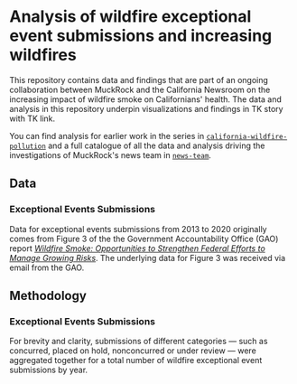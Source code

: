# Analysis of wildfire exceptional event submissions and increasing wildfires 
This repository contains data and findings that are part of an ongoing collaboration between MuckRock and the California Newsroom on the increasing impact of wildfire smoke on Californians' health. The data and analysis in this repository underpin visualizations and findings in TK story with TK link. 

You can find analysis for earlier work in the series in [`california-wildfire-pollution`](https://github.com/MuckRock/california-wildfire-pollution) and a full catalogue of all the data and analysis driving the investigations of MuckRock's news team in [`news-team`](https://github.com/MuckRock/news-team).

## Data 

### Exceptional Events Submissions
Data for exceptional events submissions from 2013 to 2020 originally comes from Figure 3 of the the Government Accountability Office (GAO) report *[Wildfire Smoke: Opportunities to Strengthen Federal Efforts to Manage Growing Risks](https://www.gao.gov/products/gao-23-104723)*. The underlying data for Figure 3 was received via email from the GAO. 

## Methodology 
### Exceptional Events Submissions
For brevity and clarity, submissions of different categories — such as concurred, placed on hold, nonconcurred or under review — were aggregated together for a total number of wildfire exceptional event submissions by year. 
